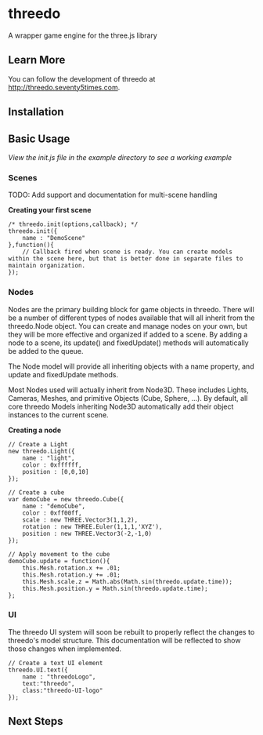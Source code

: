 # threedo
A wrapper game engine for the three.js library

## Learn More
You can follow the development of threedo at http://threedo.seventy5times.com.

## Installation

## Basic Usage
*View the init.js file in the example directory to see a working example*

### Scenes
TODO: Add support and documentation for multi-scene handling

**Creating your first scene**
```
/* threedo.init(options,callback); */
threedo.init({
	name : "DemoScene"
},function(){
	// Callback fired when scene is ready. You can create models within the scene here, but that is better done in separate files to maintain organization.
});
```

### Nodes
Nodes are the primary building block for game objects in threedo. There will be a number of different types of nodes available that will all inherit from the threedo.Node object. You can create and manage nodes on your own, but they will be more effective and organized if added to a scene. By adding a node to a scene, its update() and fixedUpdate() methods will automatically be added to the queue.

The Node model will provide all inheriting objects with a name property, and update and fixedUpdate methods.

Most Nodes used will actually inherit from Node3D. These includes Lights, Cameras, Meshes, and primitive Objects (Cube, Sphere, ...). By default, all core threedo Models inheriting Node3D automatically add their object instances to the current scene.

**Creating a node**

```
// Create a Light
new threedo.Light({
	name : "light",
	color : 0xffffff,
	position : [0,0,10]
});

// Create a cube
var demoCube = new threedo.Cube({
	name : "demoCube",
	color : 0xff00ff,
	scale : new THREE.Vector3(1,1,2),
	rotation : new THREE.Euler(1,1,1,'XYZ'),
	position : new THREE.Vector3(-2,-1,0)
});

// Apply movement to the cube
demoCube.update = function(){
	this.Mesh.rotation.x += .01;
	this.Mesh.rotation.y += .01;
	this.Mesh.scale.z = Math.abs(Math.sin(threedo.update.time));
	this.Mesh.position.y = Math.sin(threedo.update.time);
};
```

### UI
The threedo UI system will soon be rebuilt to properly reflect the changes to threedo's model structure. This documentation will be reflected to show those changes when implemented.

```
// Create a text UI element
threedo.UI.text({
	name : "threedoLogo",
	text:"threedo",
	class:"threedo-UI-logo"
});
```

## Next Steps
